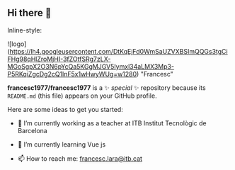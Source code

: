 ## Hi there 👋
Inline-style: 

![logo] (https://lh4.googleusercontent.com/DtKqEjFd0WmSaUZVXBSImQQGs3tgCiFHg98qHlZroMjHI-3fZOtfSRg7zLX-MGoSgpX2O3N6pYcQa5KGgMJGV5Iymxl34aLMX3Mp3-P5RKqiZgcDg2cQ1lnF5x1wHwyWUg=w1280) "Francesc"

**francesc1977/francesc1977** is a ✨ _special_ ✨ repository because its `README.md` (this file) appears on your GitHub profile.

Here are some ideas to get you started:

- 🔭 I’m currently working as a teacher at ITB Institut Tecnològic de Barcelona
- 🌱 I’m currently learning Vue js 

- 📫 How to reach me: francesc.lara@itb.cat
